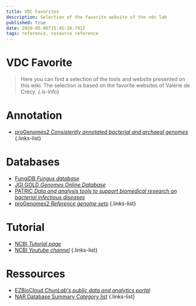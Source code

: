 ```yaml
---
title: VDC Favorites
description: Selection of the favorite website of the vdc lab
published: true
date: 2020-05-06T15:45:10.791Z
tags: reference, resource reference
---
```


# VDC Favorite

> Here you can find a selection of the tools and website presented on this wiki. The selection is based on the favorite websites of Valérie de Crécy.
{.is-info}

# Annotation

- [proGenomes2 *Consistently annotated bacterial and archaeal genomes*](https://vdclab-wiki.herokuapp.com/annotation/prokaryotic/proGenomes2/)
{.links-list}

# Databases

- [FungiDB *Fungus database*](https://vdclab-wiki.herokuapp.com/databases/data-integration/FungiDB/)
- [JGI GOLD *Genomes Online Database*](https://vdclab-wiki.herokuapp.com/databases/data-integration/JGI-GOLD/)
- [PATRIC *Data and analysis tools to support biomedical research on bacterial infectious diseases*](https://vdclab-wiki.herokuapp.com/databases/bacterial_databases/patric/)
- [proGenomes2 *Reference genome sets*](https://vdclab-wiki.herokuapp.com/proGenomes2/)
{.links-list}

# Tutorial

- [NCBI *Tutorial page*](https://vdclab-wiki.herokuapp.com/NCBI-tutorials/)
- [NCBI *Youtube channel*](https://vdclab-wiki.herokuapp.com/NCBI-tutorials-youtube/)
{.links-list}

# Ressources

- [EZBioCloud *ChunLab's public data and analytics portal*](https://vdclab-wiki.herokuapp.com/EZBioCloud/)
- [NAR Database Summary *Category list*](https://vdclab-wiki.herokuapp.com/resources/general_ressources/NAR-cat-list/)
{.links-list}


